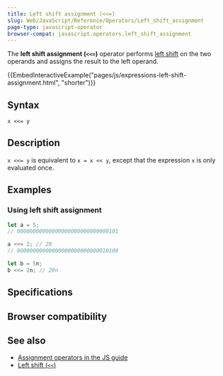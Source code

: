 ```yaml
---
title: Left shift assignment (<<=)
slug: Web/JavaScript/Reference/Operators/Left_shift_assignment
page-type: javascript-operator
browser-compat: javascript.operators.left_shift_assignment
---
```




The **left shift assignment (`<<=`)** operator performs [left shift](/Web/JavaScript/Reference/Operators/Left_shift) on the two operands and assigns the result to the left operand.

{{EmbedInteractiveExample("pages/js/expressions-left-shift-assignment.html", "shorter")}}

## Syntax

```js-nolint
x <<= y
```

## Description

`x <<= y` is equivalent to `x = x << y`, except that the expression `x` is only evaluated once.

## Examples

### Using left shift assignment

```js
let a = 5;
// 00000000000000000000000000000101

a <<= 2; // 20
// 00000000000000000000000000010100

let b = 5n;
b <<= 2n; // 20n
```

## Specifications



## Browser compatibility



## See also

- [Assignment operators in the JS guide](/Web/JavaScript/Guide/Expressions_and_operators#assignment_operators)
- [Left shift (`<<`)](/Web/JavaScript/Reference/Operators/Left_shift)
